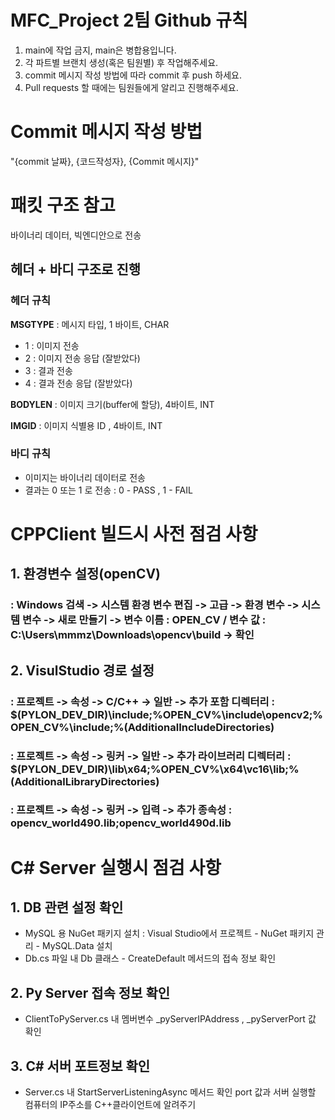 # MFC_Project 2팀 Github 규칙 
1. main에 작업 금지, main은 병합용입니다. 
2. 각 파트별 브랜치 생성(혹은 팀원별) 후 작업해주세요.
3. commit 메시지 작성 방법에 따라 commit 후 push 하세요.
4. Pull requests 할 때에는 팀원들에게 알리고 진행해주세요.

# Commit 메시지 작성 방법 
"{commit 날짜}, {코드작성자}, {Commit 메시지}"

# 패킷 구조 참고 
바이너리 데이터, 빅엔디안으로 전송
## 헤더 + 바디 구조로 진행 
### 헤더 규칙 
**MSGTYPE** : 메시지 타입, 1 바이트, CHAR
- 1 : 이미지 전송
- 2 : 이미지 전송 응답 (잘받았다)
- 3 : 결과 전송
- 4 : 결과 전송 응답 (잘받았다)

**BODYLEN** : 이미지 크기(buffer에 할당), 4바이트, INT 

**IMGID** : 이미지 식별용 ID , 4바이트, INT 

### 바디 규칙 
- 이미지는 바이너리 데이터로 전송
- 결과는 0 또는 1 로 전송 : 0 - PASS , 1 - FAIL

# CPPClient 빌드시 사전 점검 사항
## 1. 환경변수 설정(openCV)
### : Windows 검색 -> 시스템 환경 변수 편집 -> 고급 -> 환경 변수 -> 시스템 변수 -> 새로 만들기 -> 변수 이름 : OPEN_CV / 변수 값 : C:\Users\mmmz\Downloads\opencv\build -> 확인
## 2. VisulStudio 경로 설정
### : 프로젝트 -> 속성 -> C/C++ -> 일반 -> 추가 포함 디렉터리 : $(PYLON_DEV_DIR)\include;%OPEN_CV%\include\opencv2;%OPEN_CV%\include;%(AdditionalIncludeDirectories)
### : 프로젝트 -> 속성 -> 링커 -> 일반 -> 추가 라이브러리 디렉터리 : $(PYLON_DEV_DIR)\lib\x64;%OPEN_CV%\x64\vc16\lib;%(AdditionalLibraryDirectories)
### : 프로젝트 -> 속성 -> 링커 -> 입력 -> 추가 종속성 : opencv_world490.lib;opencv_world490d.lib

# C# Server 실행시 점검 사항 
## 1. DB 관련 설정 확인 
- MySQL 용 NuGet 패키지 설치 : Visual Studio에서 프로젝트 - NuGet 패키지 관리 - MySQL.Data 설치 
- Db.cs 파일 내 Db 클래스 - CreateDefault 메서드의 접속 정보 확인
## 2. Py Server 접속 정보 확인 
- ClientToPyServer.cs 내 멤버변수 _pyServerIPAddress , _pyServerPort 값 확인
## 3. C# 서버 포트정보 확인 
- Server.cs 내 StartServerListeningAsync 메서드 확인 port 값과 서버 실행할 컴퓨터의 IP주소를 C++클라이언트에 알려주기
